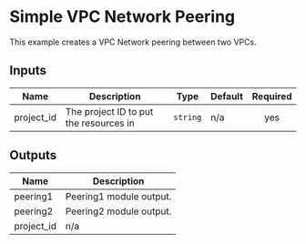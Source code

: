 # Simple VPC Network Peering

This example creates a VPC Network peering between two VPCs.

<!-- BEGINNING OF PRE-COMMIT-TERRAFORM DOCS HOOK -->
## Inputs

| Name | Description | Type | Default | Required |
|------|-------------|------|---------|:--------:|
| project\_id | The project ID to put the resources in | `string` | n/a | yes |

## Outputs

| Name | Description |
|------|-------------|
| peering1 | Peering1 module output. |
| peering2 | Peering2 module output. |
| project\_id | n/a |

<!-- END OF PRE-COMMIT-TERRAFORM DOCS HOOK -->
